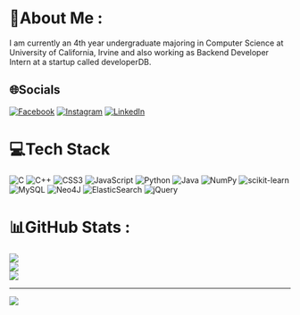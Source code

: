 # 💫About Me :
I am currently an 4th year undergraduate majoring in Computer Science at University of California, Irvine
and also working as Backend Developer Intern at a startup called developerDB.

## 🌐Socials
[![Facebook](https://img.shields.io/badge/Facebook-%231877F2.svg?logo=Facebook&logoColor=white)](https://facebook.com/cedric.kwong.71) [![Instagram](https://img.shields.io/badge/Instagram-%23E4405F.svg?logo=Instagram&logoColor=white)](https://instagram.com/cedric_w_kwong) [![LinkedIn](https://img.shields.io/badge/LinkedIn-%230077B5.svg?logo=linkedin&logoColor=white)](https://linkedin.com/in/cedricwkwong) 

# 💻Tech Stack
![C](https://img.shields.io/badge/c-%2300599C.svg?style=for-the-badge&logo=c&logoColor=white) ![C++](https://img.shields.io/badge/c++-%2300599C.svg?style=for-the-badge&logo=c%2B%2B&logoColor=white) ![CSS3](https://img.shields.io/badge/css3-%231572B6.svg?style=for-the-badge&logo=css3&logoColor=white) ![JavaScript](https://img.shields.io/badge/javascript-%23323330.svg?style=for-the-badge&logo=javascript&logoColor=%23F7DF1E) ![Python](https://img.shields.io/badge/python-3670A0?style=for-the-badge&logo=python&logoColor=ffdd54) ![Java](https://img.shields.io/badge/java-%23ED8B00.svg?style=for-the-badge&logo=java&logoColor=white) ![NumPy](https://img.shields.io/badge/numpy-%23013243.svg?style=for-the-badge&logo=numpy&logoColor=white) ![scikit-learn](https://img.shields.io/badge/scikit--learn-%23F7931E.svg?style=for-the-badge&logo=scikit-learn&logoColor=white) ![MySQL](https://img.shields.io/badge/mysql-%2300f.svg?style=for-the-badge&logo=mysql&logoColor=white) 	![Neo4J](https://img.shields.io/badge/Neo4j-008CC1?style=for-the-badge&logo=neo4j&logoColor=white) ![ElasticSearch](https://img.shields.io/badge/-ElasticSearch-005571?style=for-the-badge&logo=elasticsearch) ![jQuery](https://img.shields.io/badge/jquery-%230769AD.svg?style=for-the-badge&logo=jquery&logoColor=white)
# 📊GitHub Stats :
![](https://github-readme-stats.vercel.app/api?username=ced-kwong29&theme=tokyonight&hide_border=true&include_all_commits=true&count_private=false)<br/>
![](https://github-readme-streak-stats.herokuapp.com/?user=ced-kwong29&theme=tokyonight&hide_border=true)<br/>
![](https://github-readme-stats.vercel.app/api/top-langs/?username=ced-kwong29&theme=tokyonight&hide_border=true&include_all_commits=true&count_private=false&layout=compact)

---
[![](https://visitcount.itsvg.in/api?id=ced-kwong29&icon=8&color=0)](https://visitcount.itsvg.in)
